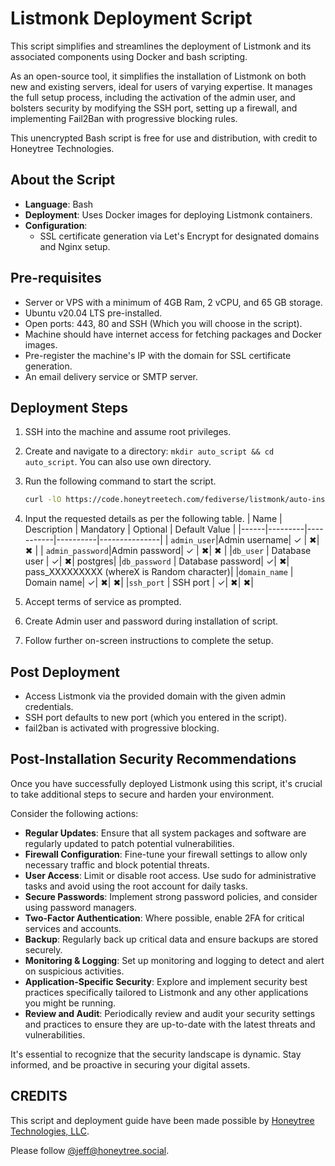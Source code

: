 # Listmonk Deployment Script

This script simplifies and streamlines the deployment of Listmonk and its associated components using Docker and bash scripting. 

As an open-source tool, it simplifies the installation of Listmonk on both new and existing servers, ideal for users of varying expertise. It manages the full setup process, including the activation of the admin user, and bolsters security by modifying the SSH port, setting up a firewall, and implementing Fail2Ban with progressive blocking rules. 

This unencrypted Bash script is free for use and distribution, with credit to Honeytree Technologies.

## About the Script

- **Language**: Bash
- **Deployment**: Uses Docker images for deploying Listmonk containers.
- **Configuration**:
  - SSL certificate generation via Let's Encrypt for designated domains and Nginx setup.

## Pre-requisites

- Server or VPS with a minimum of 4GB Ram, 2 vCPU, and 65 GB storage.
- Ubuntu v20.04 LTS pre-installed.
- Open ports:  443, 80 and SSH (Which you will choose in the script).
- Machine should have internet access for fetching packages and Docker images.
- Pre-register the machine's IP with the domain for SSL certificate generation.
- An email delivery service or SMTP server.

## Deployment Steps

1. SSH into the machine and assume root privileges.
2. Create and navigate to a directory: `mkdir auto_script && cd auto_script`.
    You can also use own directory.
3. Run the following command to start the script.
    ```bash
    curl -lO https://code.honeytreetech.com/fediverse/listmonk/auto-installer/auto_script.sh && sudo chmod +x auto_script.sh && ./auto_script.sh
    ```
4. Input the requested details as per the following table.
    | Name | Description | Mandatory | Optional | Default Value | 
    |------|---------|-----------|----------|---------------|
    | `admin_user`|Admin username| &checkmark; | &#10006;| &#10006; | 
    | `admin_password`|Admin password| &checkmark; | &#10006;| &#10006; | 
    |`db_user` | Database user | &checkmark;|  &#10006;| postgres| 
    |`db_password` | Database password| &checkmark;| &#10006;| pass_XXXXXXXXX (whereX is Random character)|
    |`domain_name` | Domain name| &checkmark;| &#10006;| &#10006;|
    |`ssh_port` | SSH port | &checkmark;| &#10006;| &#10006;|

                                
5. Accept terms of service as prompted.
6. Create Admin user and password during installation of script.
7. Follow further on-screen instructions to complete the setup.

## Post Deployment

- Access Listmonk via the provided domain with the given admin credentials.
- SSH port defaults to new port (which you entered in the script).
- fail2ban is activated with progressive blocking.

## Post-Installation Security Recommendations

Once you have successfully deployed Listmonk using this script, it's crucial to take additional steps to secure and harden your environment. 

Consider the following actions:

- **Regular Updates**: Ensure that all system packages and software are regularly updated to patch potential vulnerabilities.
- **Firewall Configuration**: Fine-tune your firewall settings to allow only necessary traffic and block potential threats.
- **User Access**: Limit or disable root access. Use sudo for administrative tasks and avoid using the root account for daily tasks.
- **Secure Passwords**: Implement strong password policies, and consider using password managers.
- **Two-Factor Authentication**: Where possible, enable 2FA for critical services and accounts.
- **Backup**: Regularly back up critical data and ensure backups are stored securely.
- **Monitoring & Logging**: Set up monitoring and logging to detect and alert on suspicious activities.
- **Application-Specific Security**: Explore and implement security best practices specifically tailored to Listmonk and any other applications you might be running.
- **Review and Audit**: Periodically review and audit your security settings and practices to ensure they are up-to-date with the latest threats and vulnerabilities.

It's essential to recognize that the security landscape is dynamic. Stay informed, and be proactive in securing your digital assets.




## CREDITS

This script and deployment guide have been made possible by [Honeytree Technologies, LLC](https://honeytreetech.com).

Please follow [@jeff@honeytree.social](https://honeytree.social/@jeff).
